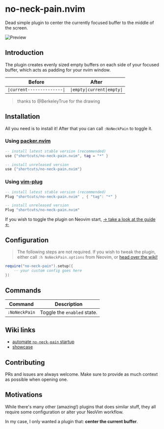 # no-neck-pain.nvim

Dead simple plugin to center the currently focused buffer to the middle of the screen.

![Preview](https://i.imgur.com/gOSvAdh.gif)

## Introduction

The plugin creates evenly sized empty buffers on each side of your focused buffer, which acts as padding for your nvim window.

| Before                    | After                     |
|---------------------------|---------------------------|
|`\|current--------------\|`|`\|empty\|current\|empty\|`|

> thanks to @BerkeleyTrue for the drawing

## Installation

All you need is to install it! After that you can call `:NoNeckPain` to toggle it.

### Using [packer.nvim](https://github.com/wbthomason/packer.nvim)

```lua
-- install latest stable version (recommended)
use {"shortcuts/no-neck-pain.nvim", tag = "*" }

-- install unreleased version
use {"shortcuts/no-neck-pain.nvim"}
```

### Using [vim-plug](https://github.com/junegunn/vim-plug)

```lua
-- install latest stable version (recommended)
Plug "shortcuts/no-neck-pain.nvim" , { "tag": "*" }

-- install unreleased version
Plug "shortcuts/no-neck-pain.nvim"
```

If you wish to toggle the plugin on Neovim start, [-> take a look at the guide <-](https://github.com/shortcuts/no-neck-pain.nvim/wiki/Automate-no-neck-pain-enabling)

## Configuration

> The following steps are not required. If you wish to tweak the plugin, either call `:h NoNeckPain.options` from Neovim, or [head over the wiki!](https://github.com/shortcuts/no-neck-pain.nvim/blob/main/doc/no-neck-pain.txt#L4)

```lua
require("no-neck-pain").setup({
    -- your custom config goes here
})
```

## Commands

|   Command   |         Description        |
|-------------|----------------------------|
|`:NoNeckPain`| Toggle the `enabled` state.|

## Wiki links

- [automate `no-neck-pain` startup](https://github.com/shortcuts/no-neck-pain.nvim/wiki/Automate-no-neck-pain-enabling)
- [showcase](https://github.com/shortcuts/no-neck-pain.nvim/wiki/Showcase)

## Contributing

PRs and issues are always welcome. Make sure to provide as much context as possible when opening one.

## Motivations

While there's many other (amazing!) plugins that does similar stuff, they all require some configuration or alter your NeoVim workflow.

In my case, I only wanted a plugin that: **center the current buffer**.
